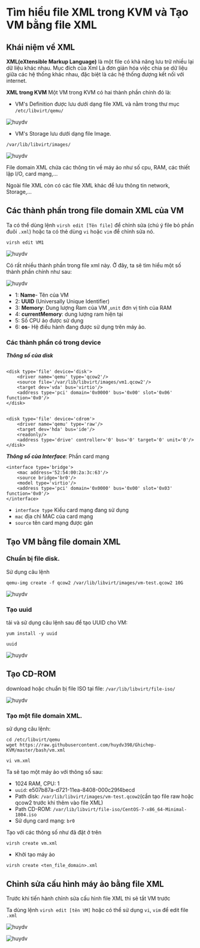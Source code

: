 # Tìm hiểu file XML trong KVM và Tạo VM bằng file XML

## Khái niệm về XML

**XML(eXtensible Markup Language)** là một file có khả năng lưu trữ nhiều lại dữ liệu khác nhau. Mục đích của Xml Là đơn giản hóa việc chia se dữ liệu giữa các hệ thống khác nhau, đặc biệt là các hệ thống đượng kết nối với internet.

**XML trong KVM**
Một VM trong KVM có hai thành phần chính đó là:
* VM's Definition được lưu dưới dạng file XML và nằm trong thư mục `/etc/libvirt/qemu/`

![huydv](../image/Screenshot_108.png)

* VM's Storage lưu dưới dạng file Image.

`/var/lib/libvirt/images/`

![huydv](../image/Screenshot_112.png)

File domain XML chứa các thông tin về máy ảo như số cpu, RAM, các thiết lập I/O, card mạng,...

Ngoài file XML còn có các file XML khác để lưu thông tin network, Storage,...

## Các thành phần trong file domain XML của VM

Ta có thể dùng lệnh `virsh edit [Tên file]` để chỉnh sửa (chú ý file bỏ phần đuôi `.xml`) hoặc ta có thẻ dùng `vi` hoặc `vim` để chỉnh sửa nó.

`virsh edit VM1`

![huydv](../image/Screenshot_114.png)

Có rất nhiều thành phần trong file xml này. Ở đây, ta sẽ tìm hiểu một số thành phần chính như sau:

![huydv](../image/Screenshot_115.png)

* 1: **Name**- Tên của VM
* 2: **UUID** (Universally Unique Identifier)
* 3: **Memory**: Dung lượng Ram của VM ,`unit` đơn vị tính của RAM
* 4: **currentMemory**: dung lượng ram hiện tại
* 5: Số CPU ảo được sử dụng
* 6: **os**- Hệ điều hành đang được sử dụng trên máy ảo.

### Các thành phần có trong device
***Thông số của disk***

```

<disk type='file' device='disk'>
    <driver name='qemu' type='qcow2'/>
    <source file='/var/lib/libvirt/images/vm1.qcow2'/>
    <target dev='vda' bus='virtio'/>
    <address type='pci' domain='0x0000' bus='0x00' slot='0x06' function='0x0'/>
</disk>


<disk type='file' device='cdrom'>
    <driver name='qemu' type='raw'/>
    <target dev='hda' bus='ide'/>
    <readonly/>
    <address type='drive' controller='0' bus='0' target='0' unit='0'/>
</disk>
```
***Thông số của Interface***: Phần card mạng
```
<interface type='bridge'>
    <mac address='52:54:00:2a:3c:63'/>
    <source bridge='br0'/>
    <model type='virtio'/>
    <address type='pci' domain='0x0000' bus='0x00' slot='0x03' function='0x0'/>
</interface>
```
* `interface type` Kiểu card mạng đang sử dụng
* `mac` địa chỉ MAC của card mạng
* `source` tên card mạng được gán

## Tạo VM bằng file domain XML
### Chuẩn bị file disk.
Sử dụng câu lệnh

`qemu-img create -f qcow2 /var/lib/libvirt/images/vm-test.qcow2 10G`

![huydv](../image/Screenshot_116.png)

### Tạo uuid 
tải và sử dụng câu lệnh sau để tạo UUID cho VM:
```
yum install -y uuid
```

`uuid`

![huydv](../image/Screenshot_117.png)

## Tạo CD-ROM

download hoặc chuẩn bị file ISO tại file: `/var/lib/libvirt/file-iso/`

![huydv](../image/Screenshot_118.png)
### Tạo một file domain XML.

sử dụng câu lệnh:

```
cd /etc/libvirt/qemu
wget https://raw.githubusercontent.com/huydv398/Ghichep-KVM/master/bash/vm.xml

vi vm.xml
```

Ta sẽ tạo một máy ảo với thông số sau:

* 1024 RAM, CPU: 1
* `uuid`: e507b87a-d721-11ea-8408-000c29f4becd
* Path disk: `/var/lib/libvirt/images/vm-test.qcow2`(cần tạo file raw hoặc qcow2 trước khi thêm vào file XML)
* Path CD-ROM: `/var/lib/libvirt/file-iso/CentOS-7-x86_64-Minimal-1804.iso`
* Sử dụng card mạng: `br0`


Tạo với các thông số như đã đặt ở trên

`virsh create vm.xml`


* Khởi tạo máy ảo

`virsh create <ten_file_domain>.xml`

## Chỉnh sửa cấu hình máy ảo bằng file XML

Trước khi tiến hành chỉnh sửa cấu hình file XML thì sẽ tắt VM trước

Ta dùng lệnh `virsh edit [tên VM]` hoặc có thể sử dụng `vi`, `vim` để edit file `.xml`

![huydv](../image/Screenshot_119.png)

![huydv](../image/Screenshot_120.png)